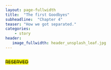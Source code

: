 ```yaml
---
layout: page-fullwidth
title:  "The first Goodbyes"
subheadline:  "Chapter 4"
teaser: "How we got separated."
categories:
    - story
header:
   image_fullwidth: header_unsplash_leaf.jpg
---
```


<!--more-->

<div class="row">
    <div class="medium-4 columns t30">
    <p><s><mark>RESERVED</mark></s></p>
    </div><!-- /.medium-4.columns -->
</div>
